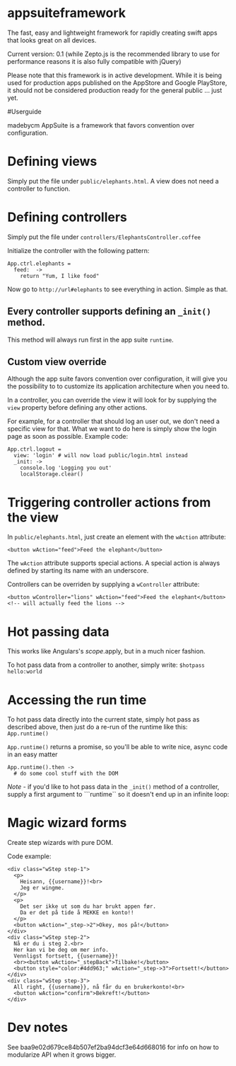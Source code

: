 appsuiteframework
=================

The fast, easy and lightweight framework for rapidly creating swift apps that looks great on all devices.

Current version: 0.1 (while Zepto.js is the recommended library to use for performance reasons it is also fully compatible with jQuery)

Please note that this framework is in active development. While it is being used for production apps published on the AppStore and Google PlayStore, it should not be considered production ready for the general public ... just yet.

#Userguide

madebycm AppSuite is a framework that favors convention over configuration.

# Defining views

Simply put the file under ```public/elephants.html```. A view does not need a controller to function.

# Defining controllers

Simply put the file under ```controllers/ElephantsController.coffee```

Initialize the controller with the following pattern:

```
App.ctrl.elephants =
  feed:  ->
    return "Yum, I like food"
```

Now go to ```http://url#elephants``` to see everything in action. Simple as that.

## Every controller supports defining an ```_init()``` method.

This method will always run first in the app suite ```runtime```.

## Custom view override

Although the app suite favors convention over configuration, it will give you the possibility to to customize its application architecture when you need to.

In a controller, you can override the view it will look for by supplying the ```view``` property before defining any other actions.

For example, for a controller that should log an user out, we don't need a specific view for that. What we want to do here is simply show the login page as soon as possible. Example code:

```
App.ctrl.logout =
  view: 'login' # will now load public/login.html instead
  _init: ->
    console.log 'Logging you out'
    localStorage.clear()
```



# Triggering controller actions from the view

In ```public/elephants.html```, just create an element with the ```wAction``` attribute:

```<button wAction="feed">Feed the elephant</button>```

The ```wAction``` attribute supports special actions. A special action is always defined by starting its name with an underscore.

Controllers can be overriden by supplying a ```wController``` attribute:

```
<button wController="lions" wAction="feed">Feed the elephant</button>
<!-- will actually feed the lions -->
```

# Hot passing data
This works like Angulars's $scope.$apply, but in a much nicer fashion.

To hot pass data from a controller to another, simply write:
```$hotpass hello:world```

# Accessing the run time
To hot pass data directly into the current state, simply hot pass as described above, then just do a re-run of the runtime like this: ```App.runtime()```

```App.runtime()``` returns a promise, so you'll be able to write nice, async code in an easy matter

```
App.runtime().then ->
  # do some cool stuff with the DOM
```

*Note* - if you'd like to hot pass data in the ```_init()``` method of a controller, supply a first argument to ```runtime`` so it doesn't end up in an infinite loop:


# Magic wizard forms

Create step wizards with pure DOM.

Code example:

```
<div class="wStep step-1">
  <p>
    Heisann, {{username}}!<br>
    Jeg er wingme.
  </p>
  <p>
    Det ser ikke ut som du har brukt appen før.
    Da er det på tide å MEKKE en konto!!
  </p>
  <button wAction="_step->2">Okey, mos på!</button>
</div>
<div class="wStep step-2">
  Nå er du i steg 2.<br>
  Her kan vi be deg om mer info. 
  Vennligst fortsett, {{username}}!
  <br><button wAction="_stepBack">Tilbake!</button>
  <button style="color:#4dd963;" wAction="_step->3">Fortsett!</button>
</div>
<div class="wStep step-3">
  All right, {{username}}, nå får du en brukerkonto!<br>  
  <button wAction="confirm">Bekreft!</button>
</div>
```

# Dev notes

See baa9e02d679ce84b507ef2ba94dcf3e64d668016 for info on how to modularize API when it grows bigger.
